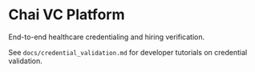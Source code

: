 # Chai VC Platform

End-to-end healthcare credentialing and hiring verification.

See `docs/credential_validation.md` for developer tutorials on credential validation.
